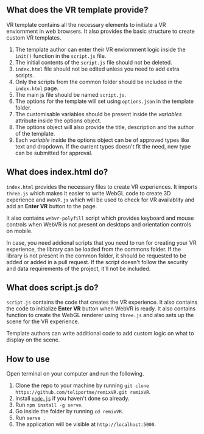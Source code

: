 ## What does the VR template provide?

VR template contains all the necessary elements to initiate a VR enviornment in web browsers. It also provides the basic structure to create custom VR templates.

1. The template author can enter their VR enviornment logic inside the `init()` function in the `script.js` file.
2. The initial contents of the `script.js` file should not be deleted.
3. `index.html` file should not be edited unless you need to add extra scripts.
4. Only the scripts from the common folder should be included in the `index.html` page.
5. The main js file should be named `script.js`.
6. The options for the template will set using `options.json` in the template folder.
7. The customisable variables should be present inside the *variables* attribute inside the options object.
8. The options object will also provide the title, description and the author of the template.
9. Each *variable* inside the options object can be of approved types like text and dropdown. If the current types doesn't fit the need, new type can be submitted for approval.

## What does index.html do?

`index.html` provides the necessary files to create VR experiences. It imports `three.js` which makes it easier to write WebGL code to create 3D experience and `WebVR.js` which will be used to check for VR availablity and add an **Enter VR** button to the page.

It also contains `webvr-polyfill` script which provides keyboard and mouse controls when WebVR is not present on desktops and orientation controls on mobile.

In case, you need addional scripts that you need to run for creating your VR experience, the library can be loaded from the commons folder. If the library is not present in the common folder, it should be requested to be added or added in a pull request. If the script doesn't follow the security and data requirements of the project, it'll not be included.

## What does script.js do?

`script.js` contains the code that creates the VR experience. It also contains the code to initialize **Enter VR** button when WebVR is ready. It also contains function to create the WebGL renderer using `three.js` and also sets up the scene for the VR experience.

Template authors can write additional code to add custom logic on what to display on the scene.

## How to use

Open terminal on your computer and run the following.

1. Clone the repo to your machine by running `git clone https://github.com/teliportme/remixVR.git remixVR`.
2. Install [`node.js`](https://nodejs.org/) if you haven't done so already.
3. Run `npm install -g serve`.
4. Go inside the folder by running `cd remixVR`.
5. Run `serve .`
6. The application will be visible at `http://localhost:5000`.